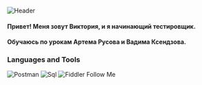  ![Header][def]

 #### Привет! Меня зовут Виктория, и я начинающий тестировщик. 
 #### Обучаюсь по урокам Артема Русова и Вадима Ксендзова.

 ### Languages and Tools
 ![Postman][def2]
 ![Sql][def3]
 ![Fiddler][def4]
 Follow Me


[def]: https://github.com/ViktoriaGubenok/ViktoriaGubenok/blob/main/assets/developer-tester.gif
[def2]: https://img.shields.io/badge/-Postman-D3D3D3?style=for-the-badge&logo=Postman&logoColor=ff6c37
[def3]: https://img.shields.io/badge/-Sql-D3D3D3?style=for-the-badge&logo=mysql&logoColor=04b
[def4]: https://img.shields.io/badge/-Fiddler-D3D3D3?style=for-the-badge&logo=fiddler&logoColor=#00b341